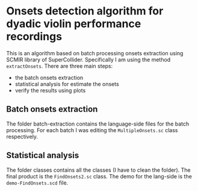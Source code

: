 # Onsets detection algorithm for dyadic violin performance recordings
This is an algorithm based on batch processing onsets extraction using SCMIR library of SuperCollider.  Specifically I am using the method `extractOnsets`.  There are three main steps:
- the batch onsets extraction
- statistical analysis for estimate the onsets
- verify the results using plots

## Batch onsets extraction
The folder batch-extraction contains the language-side files for the batch processing.  For each batch I was editing the `MultipleOnsets.sc` class respectively.

## Statistical analysis
The folder classes contains all the classes (I have to clean the folder).  The final product is the `FindOnsets2.sc` class.  The demo for the lang-side is the `demo-FindOnsets.scd` file.
